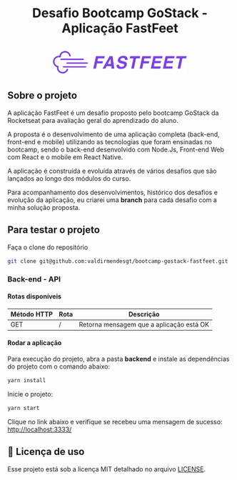 <h1 align="center">
    <strong>Desafio Bootcamp GoStack - Aplicação FastFeet</strong>
    <br />
    <br />
  <img alt="Fastfeet" title="Fastfeet" src=".github/logo.png" width="300px" />
</h1>

## Sobre o projeto

A aplicação FastFeet é um desafio proposto pelo bootcamp GoStack da Rocketseat para avaliação geral do aprendizado do aluno.

A proposta é o desenvolvimento de uma aplicação completa (back-end, front-end e mobile) utilizando as tecnologias que foram ensinadas no bootcamp, sendo o back-end desenvolvido com Node.Js, Front-end Web com React e o mobile em React Native.

A aplicação é construída e evoluída através de vários desafios que são lançados ao longo dos módulos do curso.

Para acompanhamento dos desenvolvimentos, histórico dos desafios e evolução da aplicação, eu criarei uma **branch** para cada desafio com a minha solução proposta.

## Para testar o projeto

Faça o clone do repositório
```bash
git clone git@github.com:valdirmendesgt/bootcamp-gostack-fastfeet.git
```

### Back-end - API

#### Rotas disponíveis

|Método HTTP|         Rota        | Descrição                                |
|-----------|---------------------|------------------------------------------|
| GET       | /                   | Retorna mensagem que a aplicação está OK |

#### Rodar a aplicação

Para execução do projeto, abra a pasta **backend** e instale as dependências do projeto com o comando abaixo:

```bash
yarn install
```

Inicie o projeto:

```bash
yarn start
```

Clique no link abaixo e verifique se recebeu uma mensagem de sucesso:
[http://localhost:3333/](http://localhost:3333/)

## :page_facing_up: Licença de uso

Esse projeto está sob a licença MIT detalhado no arquivo [LICENSE](LICENSE.md).